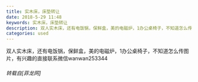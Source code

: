 ```yaml
---
title: 实木床，床垫转让
date: 2018-5-29 11:48
keywords: 实木床，床垫转让
description: 双人实木床，还有电饭锅，保鲜盒，美的电磁炉，1办公桌椅子，不知道怎么传图片，有兴趣的直接联系微信wanwan253344
categories: used
---
```

<td class="t_f" id="postmessage_1372495">

双人实木床，还有电饭锅，保鲜盒，美的电磁炉，1办公桌椅子，不知道怎么传图片，有兴趣的直接联系微信wanwan253344</td>
###### 转载自[菲龙网]